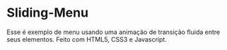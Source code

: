 # Sliding-Menu
Esse é exemplo de menu usando uma animação de transição fluida entre seus elementos. 
Feito com HTML5, CSS3 e Javascript.
